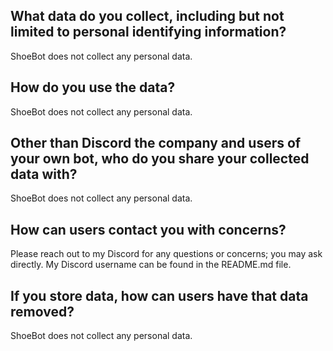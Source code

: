 ## What data do you collect, including but not limited to personal identifying information?

ShoeBot does not collect any personal data.

## How do you use the data?

ShoeBot does not collect any personal data.

## Other than Discord the company and users of your own bot, who do you share your collected data with?

ShoeBot does not collect any personal data.

## How can users contact you with concerns?

Please reach out to my Discord for any questions or concerns; you may ask directly. My Discord username can be found in the README.md file.

## If you store data, how can users have that data removed?

ShoeBot does not collect any personal data.